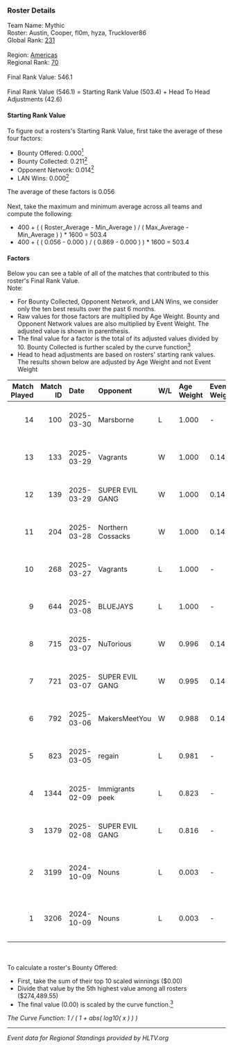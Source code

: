 ### Roster Details<br />
Team Name: Mythic<br />
Roster: Austin, Cooper, fl0m, hyza, Trucklover86<br />
Global Rank: [231](../../standings_global_2025_04_07.md)<br />
<br />
Region: [Americas]( ../../standings_americas_2025_04_07.md)<br />
Regional Rank: [70]( ../../standings_americas_2025_04_07.md)<br />
<br />
Final Rank Value:  546.1<br />
<br />
Final Rank Value (546.1) = Starting Rank Value (503.4) + Head To Head Adjustments (42.6)<br />

#### Starting Rank Value<br />
To figure out a rosters's Starting Rank Value, first take the average of these four factors:<br />
- Bounty Offered: 0.000[<sup>1</sup>](#table2)
- Bounty Collected: 0.211[<sup>2</sup>](#table1)
- Opponent Network: 0.014[<sup>2</sup>](#table1)
- LAN Wins: 0.000[<sup>2</sup>](#table1)

The average of these factors is 0.056<br />
<br />
Next, take the maximum and minimum average across all teams and compute the following:<br />
- 400 + ( ( Roster_Average - Min_Average ) / ( Max_Average - Min_Average ) ) * 1600 = 503.4
- 400 + ( ( 0.056 - 0.000 ) / ( 0.869 - 0.000 ) ) * 1600 = 503.4


#### Factors<br />
Below you can see a table of all of the matches that contributed to this roster's Final Rank Value.<br />
Note:<br />

- For Bounty Collected, Opponent Network, and LAN Wins, we consider only the ten best results over the past 6 months.
- Raw values for those factors are multiplied by Age Weight. Bounty and Opponent Network values are also multiplied by Event Weight. The adjusted value is shown in parenthesis.
- The final value for a factor is the total of its adjusted values divided by 10. Bounty Collected is further scaled by the curve function[<sup>3</sup>](#curveFunction)
- Head to head adjustments are based on rosters' starting rank values. The results shown below are adjusted by Age Weight and not Event Weight
<span id="table1"></span><br />


| Match Played | Match ID | Date       | Opponent          | W/L | Age Weight | Event Weight | Bounty Collected | Opponent Network | LAN Wins  | H2H Adj. | Roster                                         |
| -: | -: | :- | :- | :- | :- | :- | :- | :- | :- | -: | :- |
|           14 |      100 | 2025-03-30 | Marsborne         | L   | 1.000      | -            | -                | -                | -         |    -5.78 | Austin, Cooper, fl0m, hyza, Trucklover86       |
|           13 |      133 | 2025-03-29 | Vagrants          | W   | 1.000      | 0.143        | 0.000 (0.000)    | 0.302 (0.043)    | 0 (0.000) |    16.55 | Austin, Cooper, fl0m, hyza, Trucklover86       |
|           12 |      139 | 2025-03-29 | SUPER EVIL GANG   | W   | 1.000      | 0.143        | 0.006 (0.001)    | 0.282 (0.040)    | 0 (0.000) |    18.95 | Austin, Cooper, fl0m, hyza, Trucklover86       |
|           11 |      204 | 2025-03-28 | Northern Cossacks | W   | 1.000      | 0.143        | 0.000 (0.000)    | 0.000 (0.000)    | 0 (0.000) |    10.76 | Austin, Cooper, fl0m, hyza, Trucklover86       |
|           10 |      268 | 2025-03-27 | Vagrants          | L   | 1.000      | -            | -                | -                | -         |   -13.84 | Austin, Cooper, fl0m, hyza, Trucklover86       |
|            9 |      644 | 2025-03-08 | BLUEJAYS          | L   | 1.000      | -            | -                | -                | -         |    -2.57 | Austin, Cooper, fl0m, hyza, Trucklover86       |
|            8 |      715 | 2025-03-07 | NuTorious         | W   | 0.996      | 0.143        | 0.000 (0.000)    | 0.107 (0.015)    | 0 (0.000) |    14.81 | Austin, Cooper, fl0m, hyza, Trucklover86       |
|            7 |      721 | 2025-03-07 | SUPER EVIL GANG   | W   | 0.995      | 0.143        | 0.006 (0.001)    | 0.282 (0.040)    | 0 (0.000) |    20.89 | Austin, Cooper, fl0m, hyza, Trucklover86       |
|            6 |      792 | 2025-03-06 | MakersMeetYou     | W   | 0.988      | 0.143        | 0.000 (0.000)    | 0.000 (0.000)    | 0 (0.000) |    11.82 | Austin, Cooper, fl0m, hyza, Trucklover86       |
|            5 |      823 | 2025-03-05 | regain            | L   | 0.981      | -            | -                | -                | -         |   -13.01 | Austin, Cooper, fl0m, hyza, Trucklover86       |
|            4 |     1344 | 2025-02-09 | Immigrants peek   | L   | 0.823      | -            | -                | -                | -         |    -9.06 | Austin, Cooper, fl0m, hyza, Trucklover86       |
|            3 |     1379 | 2025-02-08 | SUPER EVIL GANG   | L   | 0.816      | -            | -                | -                | -         |    -6.87 | Austin, Cooper, fl0m, hyza, Trucklover86       |
|            2 |     3199 | 2024-10-09 | Nouns             | L   | 0.003      | -            | -                | -                | -         |    -0.03 | Austin, Cooper, fl0m, freakazoid, Trucklover86 |
|            1 |     3206 | 2024-10-09 | Nouns             | L   | 0.003      | -            | -                | -                | -         |    -0.03 | Austin, Cooper, fl0m, freakazoid, Trucklover86 |

<br />
<span id="table2"></span><br />
To calculate a roster's Bounty Offered:<br />

- First, take the sum of their top 10 scaled winnings ($0.00)
- Divide that value by the 5th highest value among all rosters ($274,489.55)
- The final value (0.00) is scaled by the curve function.[<sup>3</sup>](#curveFunction)

<span id="curveFunction"></span>_The Curve Function: 1 / ( 1 + abs( log10( x ) ) )_<br />

---
_Event data for Regional Standings provided by HLTV.org_<br />
